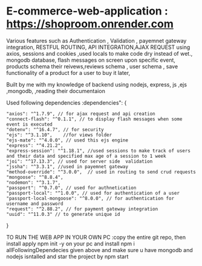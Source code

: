 # E-commerce-web-application  : https://shoproom.onrender.com
Various features such as Authentication , Validation , payemnet gateway integration, RESTFUL ROUTING, API INTEGRATION,AJAX REQUEST using axios, sessions and cookies ,used locals to make code dry instead of wet., mongodb database, flash messages on screen upon specific event, products schema their reivews,reviews schema , user schema , save functionality of a product for a user to buy it later,

Built by me with my knowledge of backend using nodejs, express, js ,ejs ,mongodb, ,reading their documentaion 

Used following dependencies :dependencies": {

    "axios": "^1.7.9", // for ajax request and api creation 
    "connect-flash": "^0.1.1", // to display flash messages when some event is executed 
    "dotenv": "^16.4.7", // for security 
    "ejs": "^3.1.10",    //for views folder 
    "ejs-mate": "^4.0.0", // used this ejs engine 
    "express": "^4.21.2", 
    "express-session": "^1.18.1", //used sessions to make track of users and their data and specified max age of a session to 1 week
    "joi": "^17.13.3", // used for server side  validation 
    "jssha": "^3.3.1", //used in payemnet gateway  
    "method-override": "^3.0.0",  // used in routing to send crud requests
    "mongoose": "^8.8.4", 
    "nodemon": "^3.1.7", 
    "passport": "^0.7.0", // used for authnetication  
    "passport-local": "^1.0.0", // used for authentication of a user 
    "passport-local-mongoose": "^8.0.0", // for authentication for username and password 
    "request": "^2.88.2", // for payment gateway integration 
    "uuid": "^11.0.3" // to generate unique id 
  }
  
 
  TO RUN THE WEB APP IN YOUR OWN PC  :copy the entire git repo, then install apply npm init -y on your pc and install npm i allFollowingDependecies given above and make sure u have mongodb and nodejs isntalled and star the project by npm start 


